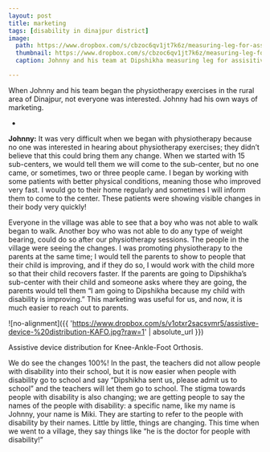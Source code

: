 ```yaml
---
layout: post
title: marketing
tags: [disability in dinajpur district]
image:
  path: https://www.dropbox.com/s/cbzoc6qv1jt7k6z/measuring-leg-for-assistive-device.jpg?raw=1
  thumbnail: https://www.dropbox.com/s/cbzoc6qv1jt7k6z/measuring-leg-for-assistive-device.jpg?raw=1
  caption: Johnny and his team at Dipshikha measuring leg for assisitive device. 

---
```


When Johnny and his team began the physiotherapy exercises in the rural area of Dinajpur, not everyone was interested. Johnny had his own ways of marketing. 

<!--more-->

-

**Johnny:** It was very difficult when we began with physiotherapy because no one was interested in hearing about physiotherapy exercises; they didn’t believe that this could bring them any change. When we started with 15 sub-centers, we would tell them we will come to the sub-center, but no one came, or sometimes, two or three people came. I began by working with some patients with better physical conditions, meaning those who improved very fast. I would go to their home regularly and sometimes I will inform them to come to the center. These patients were showing visible changes in their body very quickly!

Everyone in the village was able to see that a boy who was not able to walk began to walk. Another boy who was not able to do any type of weight bearing, could do so after our physiotherapy sessions. The people in the village were seeing the changes. I was promoting physiotherapy to the parents at the same time; I would tell the parents to show to people that their child is improving, and if they do so, I would work with the child more so that their child recovers faster. If the parents are going to Dipshikha’s sub-center with their child and someone asks where they are going, the parents would tell them “I am going to Dipshikha because my child with disability is improving.” This marketing was useful for us, and now, it is much easier to reach out to parents.

![no-alignment]({{ 'https://www.dropbox.com/s/v1otxr2sacsvmr5/assistive-device-%20distribution-KAFO.jpg?raw=1' | absolute_url }})
  <figcaption>Assistive device distribution for Knee-Ankle-Foot Orthosis.</figcaption>

We do see the changes 100%! In the past, the teachers did not allow people with disability into their school, but it is now easier when people with disability go to school and say “Dipshikha sent us, please admit us to school” and the teachers will let them go to school. The stigma towards people with disability is also changing; we are getting people to say the names of the people with disability: a specific name, like my name is Johnny, your name is Miki. They are starting to refer to the people with disability by their names. Little by little, things are changing. This time when we went to a village, they say things like “he is the doctor for people with disability!” 

